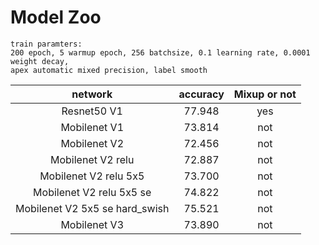# Model Zoo
```
train paramters: 
200 epoch, 5 warmup epoch, 256 batchsize, 0.1 learning rate, 0.0001 weight decay, 
apex automatic mixed precision, label smooth
```
|     network                       | accuracy | Mixup or not |
| :-------------------------------: | :------: |   :------:   |
|  Resnet50 V1                      |  77.948  |     yes      |
|  Mobilenet V1                     |  73.814  |     not      |
|  Mobilenet V2                     |  72.456  |     not      |
|  Mobilenet V2 relu                |  72.887  |     not      |
|  Mobilenet V2 relu 5x5            |  73.700  |     not      |
|  Mobilenet V2 relu 5x5 se         |  74.822  |     not      |
|  Mobilenet V2 5x5 se hard_swish   |  75.521  |     not      |
|  Mobilenet V3                     |  73.890  |     not      |
